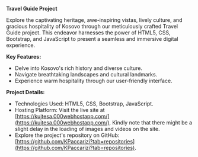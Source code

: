 **Travel Guide Project**

Explore the captivating heritage, awe-inspiring vistas, lively culture, and gracious hospitality of Kosovo through our meticulously crafted Travel Guide project. This endeavor harnesses the power of HTML5, CSS, Bootstrap, and JavaScript to present a seamless and immersive digital experience.

**Key Features:**
- Delve into Kosovo's rich history and diverse culture.
- Navigate breathtaking landscapes and cultural landmarks.
- Experience warm hospitality through our user-friendly interface.

**Project Details:**
- Technologies Used: HTML5, CSS, Bootstrap, JavaScript.
- Hosting Platform: Visit the live site at [https://kujtesa.000webhostapp.com/](https://kujtesa.000webhostapp.com/). Kindly note that there might be a slight delay in the loading of images and videos on the site.
- Explore the project's repository on GitHub: [https://github.com/KPaccarizi?tab=repositories](https://github.com/KPaccarizi?tab=repositories).
